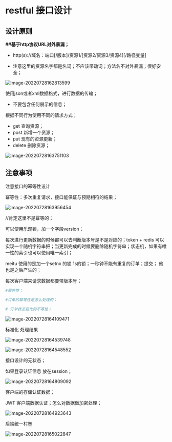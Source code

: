 # restful 接口设计



## 设计原则



**##基于http协议URL对外暴漏；**

* http(s)://域名：端口[/版本]/资源1/[资源2/资源3/资源4]\[/路径变量]



* 注意这里的资源名字都是名词；不应该带动词；方法名不对外暴漏；很好安全； 

![image-20220728162813599](restful.assets/image-20220728162813599.png)

使用json或者xml数据格式，进行数据的传输；

*  不要包含任何展示的信息；

根据不同行为使用不同的请求方式；

* get  查询资源；
* post  新增一个资源；
* put 现有的资源更新；
* delete  删除资源；

![image-20220728163751103](restful.assets/image-20220728163751103.png)





## 注意事项 

注意接口的幂等性设计

幂等性：多次重复请求，接口能保证与预期相符的结果；

![image-20220728163956454](restful.assets/image-20220728163956454.png)



//肯定这里不是幂等的；



可以使用乐观锁，加一个字段version；



每次进行更新数据的时候都可以去判断版本号是不是对应的；token + redis 可以实现一个随机字符串把；当更新完成的时候要删除随机字符串；状态机，如果有唯一性的索引也可以使用唯一索引；



meitu  使用的是加一个setnx 的锁 1s的锁；一秒钟不能有重复的订单；提交； 他也是之后产生的；



每次客户端来请求数据都要带版本号；



````php
#幂等性；

#订单的幂等性是怎么处理的；
    
# 订单状态变化的不等性；
````





![image-20220728164109471](restful.assets/image-20220728164109471.png)



标准化 处理结果

![image-20220728164539748](restful.assets/image-20220728164539748.png)

![image-20220728164548552](restful.assets/image-20220728164548552.png)



接口设计的无状态；



如果登录认证信息 放在session；

![image-20220728164809092](restful.assets/image-20220728164809092.png)



客户端的存储认证数据；



JWT 客户端数据认证；怎么对数据做加密处理；	



![image-20220728164923643](restful.assets/image-20220728164923643.png)

后端统一村塾

![image-20220728165022847](restful.assets/image-20220728165022847.png)
